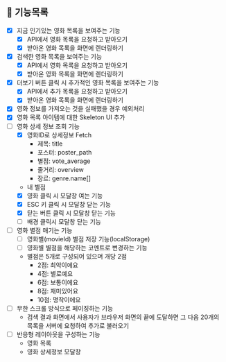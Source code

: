 ## 🐾 기능목록

- [x] 지금 인기있는 영화 목록을 보여주는 기능
  - [x] API에서 영화 목록을 요청하고 받아오기
  - [x] 받아온 영화 목록을 화면에 렌더링하기
- [x] 검색한 영화 목록을 보여주는 기능
  - [x] API에서 영화 목록을 요청하고 받아오기
  - [x] 받아온 영화 목록을 화면에 렌더링하기
- [x] 더보기 버튼 클릭 시 추가적인 영화 목록을 보여주는 기능
  - [x] API에서 추가 목록을 요청하고 받아오기
  - [x] 받아온 영화 목록을 화면에 렌더링하기
- [x] 영화 정보를 가져오는 것을 실패했을 경우 예외처리
- [x] 영화 목록 아이템에 대한 Skeleton UI 추가
- [ ] 영화 상세 정보 조회 기능
  - [x] 영화ID로 상세정보 Fetch
    - 제목: title
    - 포스터: poster_path
    - 별점: vote_average
    - 줄거리: overview
    - 장르: genre.name[]
  - 내 별점
  - [x] 영화 클릭 시 모달창 여는 기능
  - [x] ESC 키 클릭 시 모달창 닫는 기능
  - [x] 닫는 버튼 클릭 시 모달창 닫는 기능
  - [ ] 배경 클릭시 모달창 닫는 기능
- [ ] 영화 별점 매기는 기능
  - [ ] 영화별(movieId) 별점 저장 기능(localStorage)
  - [ ] 영화별 별점을 해당하는 코멘트로 변경하는 기능
  - 별점은 5개로 구성되어 있으며 개당 2점
    - 2점: 최악이에요
    - 4점: 별로예요
    - 6점: 보통이에요
    - 8점: 재미있어요
    - 10점: 명작이에요
- [ ] 무한 스크롤 방식으로 페이징하는 기능
  - 검색 결과 화면에서 사용자가 브라우저 화면의 끝에 도달하면 그 다음 20개의 목록을 서버에 요청하여 추가로 불러오기
- [ ] 반응형 레이아웃을 구성하는 기능
  - 영화 목록
  - 영화 상세정보 모달창
